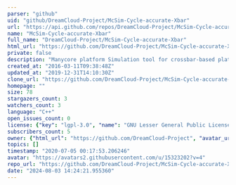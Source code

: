 ```yaml
---
parser: "github"
uid: "github/DreamCloud-Project/McSim-Cycle-accurate-Xbar"
url: "https://api.github.com/repos/DreamCloud-Project/McSim-Cycle-accurate-Xbar"
name: "McSim-Cycle-accurate-Xbar"
full_name: "DreamCloud-Project/McSim-Cycle-accurate-Xbar"
html_url: "https://github.com/DreamCloud-Project/McSim-Cycle-accurate-Xbar"
private: false
description: "Manycore platform Simulation tool for crossbar-based platform at a Cycle-accurate level"
created_at: "2016-03-11T09:38:48Z"
updated_at: "2019-12-31T14:10:30Z"
clone_url: "https://github.com/DreamCloud-Project/McSim-Cycle-accurate-Xbar.git"
homepage: ""
size: 78
stargazers_count: 3
watchers_count: 3
language: "C++"
open_issues_count: 0
license: {"key": "lgpl-3.0", "name": "GNU Lesser General Public License v3.0", "spdx_id": "LGPL-3.0", "url": "https://api.github.com/licenses/lgpl-3.0", "node_id": "MDc6TGljZW5zZTEy"}
subscribers_count: 5
owner: {"html_url": "https://github.com/DreamCloud-Project", "avatar_url": "https://avatars2.githubusercontent.com/u/15323202?v=4", "login": "DreamCloud-Project", "type": "Organization"}
topics: []
timestamp: "2020-07-05 00:17:53.206246"
avatar: "https://avatars2.githubusercontent.com/u/15323202?v=4"
repo_url: "https://github.com/DreamCloud-Project/McSim-Cycle-accurate-Xbar"
date: "2024-08-03 14:24:21.955360"
---
```

